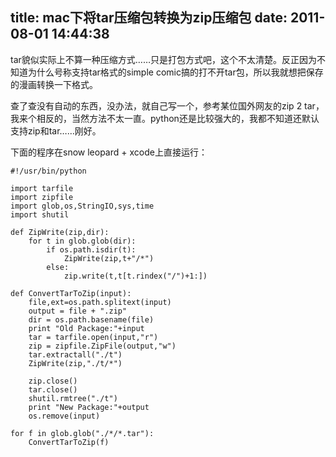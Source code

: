 title: mac下将tar压缩包转换为zip压缩包
date: 2011-08-01 14:44:38
---

tar貌似实际上不算一种压缩方式……只是打包方式吧，这个不太清楚。反正因为不知道为什么号称支持tar格式的simple comic搞的打不开tar包，所以我就想把保存的漫画转换一下格式。

查了查没有自动的东西，没办法，就自己写一个，参考某位国外网友的zip 2 tar，我来个相反的，当然方法不太一直。python还是比较强大的，我都不知道还默认支持zip和tar……刚好。

下面的程序在snow leopard + xcode上直接运行：

 

    #!/usr/bin/python

    import tarfile
    import zipfile
    import glob,os,StringIO,sys,time
    import shutil

    def ZipWrite(zip,dir):
    	for t in glob.glob(dir):
    		if os.path.isdir(t):
    			ZipWrite(zip,t+"/*")
    		else:
    			zip.write(t,t[t.rindex("/")+1:])

    def ConvertTarToZip(input):
    	file,ext=os.path.splitext(input)
    	output = file + ".zip"
    	dir = os.path.basename(file)
    	print "Old Package:"+input
    	tar = tarfile.open(input,"r")
    	zip = zipfile.ZipFile(output,"w")
    	tar.extractall("./t")
    	ZipWrite(zip,"./t/*")

    	zip.close()
    	tar.close()
    	shutil.rmtree("./t")
    	print "New Package:"+output
    	os.remove(input)

    for f in glob.glob("./*/*.tar"):
    	ConvertTarToZip(f)
